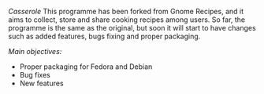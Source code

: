 *Casserole*
This programme has been forked from Gnome Recipes, and it aims to collect, store and share cooking recipes among users. 
So far, the programme is the same as the original, but soon it will start to have changes such as added features, bugs fixing and proper packaging. 

*Main objectives:* 
  * Proper packaging for Fedora and Debian 
  * Bug fixes 
  * New features 

